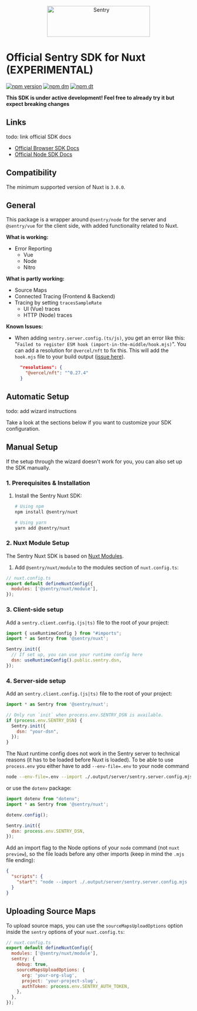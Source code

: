 <p align="center">
  <a href="https://sentry.io/?utm_source=github&utm_medium=logo" target="_blank">
    <img src="https://sentry-brand.storage.googleapis.com/sentry-wordmark-dark-280x84.png" alt="Sentry" width="280" height="84">
  </a>
</p>

# Official Sentry SDK for Nuxt (EXPERIMENTAL)

[![npm version](https://img.shields.io/npm/v/@sentry/nuxt.svg)](https://www.npmjs.com/package/@sentry/nuxt)
[![npm dm](https://img.shields.io/npm/dm/@sentry/nuxt.svg)](https://www.npmjs.com/package/@sentry/nuxt)
[![npm dt](https://img.shields.io/npm/dt/@sentry/nuxt.svg)](https://www.npmjs.com/package/@sentry/nuxt)

**This SDK is under active development! Feel free to already try it but expect breaking changes**

## Links

todo: link official SDK docs

- [Official Browser SDK Docs](https://docs.sentry.io/platforms/javascript/)
- [Official Node SDK Docs](https://docs.sentry.io/platforms/node/)

## Compatibility

The minimum supported version of Nuxt is `3.0.0`.

## General

This package is a wrapper around `@sentry/node` for the server and `@sentry/vue` for the client side, with added
functionality related to Nuxt.

**What is working:**

- Error Reporting
  - Vue
  - Node
  - Nitro

**What is partly working:**

- Source Maps
- Connected Tracing (Frontend & Backend)
- Tracing by setting `tracesSampleRate`
  - UI (Vue) traces
  - HTTP (Node) traces

**Known Issues:**

- When adding `sentry.server.config.(ts/js)`, you get an error like this: "`Failed to register ESM hook (import-in-the-middle/hook.mjs)`". You can add a resolution for `@vercel/nft` to fix this. This will add the `hook.mjs` file to your build output ([issue here](https://github.com/unjs/nitro/issues/2703)). 
  ```json
    "resolutions": {
      "@vercel/nft": "^0.27.4"
    }
  ```

## Automatic Setup

todo: add wizard instructions

Take a look at the sections below if you want to customize your SDK configuration.

## Manual Setup

If the setup through the wizard doesn't work for you, you can also set up the SDK manually.

### 1. Prerequisites & Installation

1. Install the Sentry Nuxt SDK:

   ```bash
   # Using npm
   npm install @sentry/nuxt

   # Using yarn
   yarn add @sentry/nuxt
   ```

### 2. Nuxt Module Setup

The Sentry Nuxt SDK is based on [Nuxt Modules](https://nuxt.com/docs/api/kit/modules).

1. Add `@sentry/nuxt/module` to the modules section of `nuxt.config.ts`:

```javascript
// nuxt.config.ts
export default defineNuxtConfig({
  modules: ['@sentry/nuxt/module'],
});
```

### 3. Client-side setup

Add a `sentry.client.config.(js|ts)` file to the root of your project:

```javascript
import { useRuntimeConfig } from "#imports";
import * as Sentry from '@sentry/nuxt';

Sentry.init({
  // If set up, you can use your runtime config here
  dsn: useRuntimeConfig().public.sentry.dsn,
});
```

### 4. Server-side setup

Add an `sentry.client.config.(js|ts)` file to the root of your project:

```javascript
import * as Sentry from '@sentry/nuxt';

// Only run `init` when process.env.SENTRY_DSN is available.
if (process.env.SENTRY_DSN) {
  Sentry.init({
    dsn: "your-dsn",
  });
}
```

The Nuxt runtime config does not work in the Sentry server to technical reasons (it has to be loaded before Nuxt is loaded). 
To be able to use `process.env` you either have to add `--env-file=.env` to your node command

```bash
node --env-file=.env --import ./.output/server/sentry.server.config.mjs .output/server/index.mjs
```

or use the `dotenv` package:

```javascript
import dotenv from "dotenv";
import * as Sentry from '@sentry/nuxt';

dotenv.config();

Sentry.init({
  dsn: process.env.SENTRY_DSN,
});
```

Add an import flag to the Node options of your `node` command (not `nuxt preview`), so the file loads before any
other imports (keep in mind the `.mjs` file ending):

```json
{
  "scripts": {
    "start": "node --import ./.output/server/sentry.server.config.mjs .output/server/index.mjs"
  }
}
```

## Uploading Source Maps

To upload source maps, you can use the `sourceMapsUploadOptions` option inside the `sentry` options of your
`nuxt.config.ts`:

```javascript
// nuxt.config.ts
export default defineNuxtConfig({
  modules: ['@sentry/nuxt/module'],
  sentry: {
    debug: true,
    sourceMapsUploadOptions: {
      org: 'your-org-slug',
      project: 'your-project-slug',
      authToken: process.env.SENTRY_AUTH_TOKEN,
    },
  },
});
```
